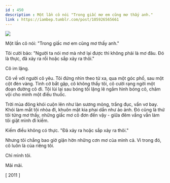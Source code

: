 ```yaml
---
id : 450
description : Một lần cô nói "Trong giấc mơ em cũng mơ thấy anh."
link : https://iambep.tumblr.com/post/105926565661
---
```


![](https://64.media.tumblr.com/6bf9f1c3a5360524c51a79ae3b6881a9/tumblr_nh0mcdBagg1u3a9rjo1_500.jpg)

Một lần cô nói: "Trong giấc mơ em cũng mơ thấy anh."

Tôi cười bảo: "Người ta nói mơ mà nhớ lại được thì không phải là mơ đâu.
Đó là thực, đã xảy ra rồi hoặc sắp xảy ra thôi."

Cô im lặng.

Cô về với người cô yêu. Tôi đứng nhìn theo từ xa, qua một góc phố, sau một
cột đèn vàng. Tình cờ bắt gặp, cô không thấy tôi, cô cười rạng ngời một
đoạn đường cô đi. Tôi lùi lại sau bóng tối lặng lẽ ngắm hình bóng cô, châm
vội cho mình một điếu thuốc.

Trời mùa đông khói cuộn lên như làn sương mỏng, trắng đục, vẩn vơ bay. Khói
làm mắt tôi nhòa đi, khuôn mặt kia phai dần như ảo ảnh. Đó cũng là thứ tôi
từng mơ thấy, những giấc mơ cô đơn đến vậy - giữa đêm vắng vẫn làm tôi giật
mình đi kiếm.

Kiếm điều không có thực. "Đã xảy ra hoặc sắp xảy ra thôi."

Nhưng tôi chẳng bao giờ giận hờn những cơn mơ của mình cả. Vì trong đó,
cô luôn là của riêng tôi.

Chỉ mình tôi.

Mãi mãi.

[ 2011 ]